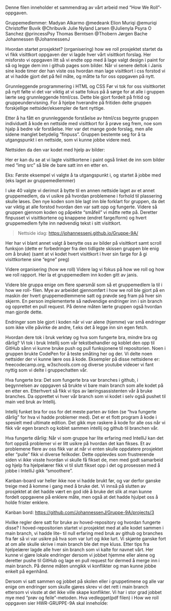 Denne filen inneholder et sammendrag av vårt arbeid med “How We Roll”-oppgaven.

Gruppemedlemmer:
Madyan Alkarmo @medeank
Elion Muriqi @emuriqi
Christoffer Buvik @Chribuvik
Julie Nyland Larsen @Julienyla 
Psyra O Sanchez @princessPsy
Thomas Berntsen @Thobern
Jørgen Bache Johannessen @JohannessenJ

Hvordan startet prosjektet? (organisering)
how we roll prosjektet startet da vi fikk visittkort oppgaven der vi lagde hver vårt visittkort forslag. Her misforsto vi oppgaven litt så vi endte opp med å lage valgt design i paint for så og legge dem inn i github pages som bilder. Når vi senere deltok i Janis sine kode timer der han viste oss hvordan man lage visittkort i css forstod vi at vi hadde gjort det på feil måte, og måtte ta for oss oppgaven på nytt. 

Grunnleggende programmering i HTML og CSS 
Før vi tok for oss visittkortet på nytt følte vi det var viktig at vi satte fokus på å sørge for at alle i gruppen lærte seg grunnleggende html/css. Dette ble gjort fordelt på fritid og gruppeundervisning. For å hjelpe hverandre på fritiden delte gruppen forskjellige nettsider/eksempler de fant nyttige.

Etter å ha fått en grunnleggende forståelse av html/css begynte gruppen individuelt å kode en nettside med visittkort for å prøve seg frem, noe som hjalp å bedre vår forståelse. Her var det mange gode forslag, men alle sidene manglet betydelig “finpuss”. Gruppen bestemte seg for å ta utgangspunkt i en nettside, som vi kunne jobbe videre med.

Nettsiden da den var kodet med hjelp av bilder:





Her er kan du se at vi lagte visittkortene i paint også linket de inn som bilder med “img src” så ble de bare satt inn en etter en.

Eks: Første eksempel vi valgte å ta utgangspunkt i, og startet å jobbe med (eks laget av gruppemedlemmer)


I uke 40 valgte vi derimot å bytte til en annen nettside laget av et annet gruppemedlem, da vi usikre på hvordan problemene i forhold til plassering skulle løses. Den nye koden som ble lagt inn ble forklart for gruppen, da det var viktig at alle forstod hvordan den var satt opp og fungerte. Videre så gruppen gjennom koden og påpekte “småfeil” vi måtte rette på. Deretter finpusset vi visittkortene og knappene (endret farge/form) og hvert gruppemedlem fylte inn nødvendig tekst i sitt visittkort.

>Nettside idag: https://johannessenj.github.io/Gruppe-9A/ 

Her har vi blant annet valgt å benytte oss av bilder på visittkort samt scroll funksjon (dette er forbedringer fra den tidligste skissen gruppen ble enig om å bruke) (samt at vi kodet hvert visittkort i hver sin farge for å gi visittkortene sine “egne” preg)

Videre organisering (how we roll)
Videre lag vi fokus på how we roll og how we roll rapport. Her la et gruppemedlem inn koden gitt av janis. 

Videre ble gruppa enige om flere spørsmål som så et gruppemedlem la til i how we roll- filen. Mye av arbeidet gjennomført i how we roll ble gjort på en maskin der hvert gruppemedlemmene satt og prøvde seg fram på hver sin skjerm. En person implementerte så nødvendige endringer inn i sin branch og opprettet en pull request. På denne måten lærte gruppen også hvordan man gjorde dette.

Endringer som ble gjort i koden når vi var alene (hjemme) var små endringer som ikke ville påvirke de andre, f.eks det å legge inn sin egen fetch.

Hvordan dere tok i bruk verktøy og hva som fungerte bra, mindre bra og dårlig? 
Vi tok i bruk Intellij som vår tekstbehandler og koblet den opp til GitHub sånn vi kunne bruke push og pull funksjonene til repositorien. Noen i gruppen brukte CodePen for å teste småting her og der. Vi delte noen nettsider der vi kunne lære oss å kode. Eksempler på disse nettsidene er: freecodecamp.org, w3schools.com og diverse youtube videoer vi fant nyttig som vi delte i gruppechatten vår.


Hva fungerte bra: 
Det som fungerte bra var branches i github, i begynnelsen av oppgaven så brukte vi bare main branch som alle kodet på en etter en. Etterhvert så fikk vi tips av læringsassistenten vår å bruke branches. Da opprettet vi hver vår branch som vi kodet i selv også pushet til main ved bruk av Intellij. 

Intellij funket bra for oss for det meste parten av tiden (se “hva fungerte dårlig” for hva vi hadde problemer med). Det er et flott program å kode i spesielt med ultimate edition. Det gikk mye raskere å kode for alle oss når vi fikk vår egen branch og koblet sammen intellij og github til branchen vår. 


Hva fungerte dårlig: 
Når vi som gruppe har lite erfaring med IntelliJ kan det fort oppstå problemer vi er litt usikre på hvordan det kan fikses. Et av problemene flere av oss fikk var at når vi enten skulle oppdatere prosjektet eller “pulle” fikk vi diverse feilkoder. Dette opplevdes som frustrerende siden vi ikke visste hvordan vi skulle få fikset de, men med godt samarbeid og hjelp fra hjelpelærer fikk vi til slutt fikset opp i det og prosessen med å jobbe i IntelliJ gikk “smoothere”.   

Kanban-board var heller ikke noe vi hadde brukt før, og var derfor ganske treige med å komme i gang med å bruke det. Vi innså på slutten av prosjektet at det hadde vært en god idè å bruke det slik at man kunne fordelt oppgavene på enklere måte, men også at det hadde hjulpet oss å holde frister enklere.

Kanban bord:
https://github.com/JohannessenJ/Gruppe-9A/projects/3 

Hvilke regler dere satt for bruke av hoved-repository og hvordan fungerte disse?
I hoved-repositorien startet vi prosjektet med at alle kodet sammen i main branch, vi hadde lite- til null erfaring med bruk av github og branches fra før så vi var usikre på hva som var lurt og ikke lurt. Vi skjønte ganske fort at om alle skulle skrive i main branch ble det mye kluss. Etter tips fra hjelpelærer lagde alle hver sin branch som vi kalte for navnet vårt. Her kunne vi gjøre lokale endringer dersom vi jobbet hjemme eller alene og deretter pushe til GitHub og lage en pull request for dermed å merge inn i main branch. På denne måten unngikk vi konflikter og man kunne jobbe enkelt på egenhånd. 

Dersom vi satt sammen og jobbet på skolen eller i gruppetimene og alle var enige om endringer som skulle gjøres skrev vi det rett i main branch ettersom vi visste at det ikke ville skape konflikter. Vi har i stor grad jobbet mye med “prøv og feile”-metoden. 
Hva vedlegget(pdf filen) i How we roll oppgaven sier HWR-GRUPPE-9A skal inneholde:

